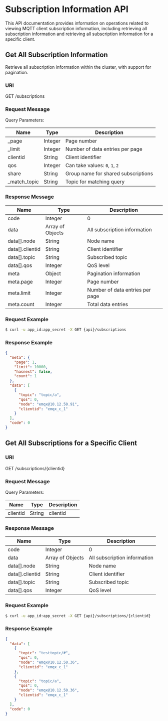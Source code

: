 # Subscription Information API

This API documentation provides information on operations related to viewing MQTT client subscription information, including retrieving all subscription information and retrieving all subscription information for a specific client.

## Get All Subscription Information

Retrieve all subscription information within the cluster, with support for pagination.

### URI

GET /subscriptions

### Request Message

Query Parameters:

| Name         | Type    | Description                         |
| ------------ | ------- | ----------------------------------- |
| _page        | Integer | Page number                         |
| _limit       | Integer | Number of data entries per page     |
| clientid     | String  | Client identifier                   |
| qos          | Integer | Can take values: `0`, `1`, `2`      |
| share        | String  | Group name for shared subscriptions |
| _match_topic | String  | Topic for matching query            |

### Response Message

| Name            | Type             | Description                     |
| --------------- | ---------------- | ------------------------------- |
| code            | Integer          | 0                               |
| data            | Array of Objects | All subscription information    |
| data[].node     | String           | Node name                       |
| data[].clientid | String           | Client identifier               |
| data[].topic    | String           | Subscribed topic                |
| data[].qos      | Integer          | QoS level                       |
| meta            | Object           | Pagination information          |
| meta.page       | Integer          | Page number                     |
| meta.limit      | Integer          | Number of data entries per page |
| meta.count      | Integer          | Total data entries              |

### Request Example

```bash
$ curl -u app_id:app_secret -X GET {api}/subscriptions
```

### Response Example

```json
{
  "meta": {
    "page": 1,
    "limit": 10000,
    "hasnext": false,
    "count": 1
  },
  "data": [
    {
      "topic": "topic/a",
      "qos": 0,
      "node": "emqx@10.12.50.91",
      "clientid": "emqx_c_1"
    }
  ],
  "code": 0
}
```

## Get All Subscriptions for a Specific Client

### URI

GET /subscriptions/{clientid}

### Request Message

Query Parameters:

| Name     | Type   | Description |
| -------- | ------ | ----------- |
| clientid | String | clientid    |

### Response Message

| Name            | Type             | Description                  |
| --------------- | ---------------- | ---------------------------- |
| code            | Integer          | 0                            |
| data            | Array of Objects | All subscription information |
| data[].node     | String           | Node name                    |
| data[].clientid | String           | Client identifier            |
| data[].topic    | String           | Subscribed topic             |
| data[].qos      | Integer          | QoS level                    |

### Request Example

```bash
$ curl -u app_id:app_secret -X GET {api}/subscriptions/{clientid}
```

### Response Example

```json
{
  "data": [
    {
      "topic": "testtopic/#",
      "qos": 0,
      "node": "emqx@10.12.50.36",
      "clientid": "emqx_c_1"
    },
    {
      "topic": "topic/a",
      "qos": 0,
      "node": "emqx@10.12.50.36",
      "clientid": "emqx_c_1"
    }
  ],
  "code": 0
}
```